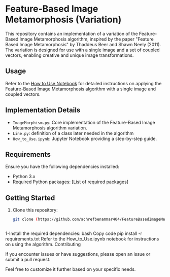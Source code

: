 # Feature-Based Image Metamorphosis (Variation)

This repository contains an implementation of a variation of the Feature-Based Image Metamorphosis algorithm, inspired by the paper "Feature Based Image Metamorphosis" by Thaddeus Beer and Shawn Neely (2011). The variation is designed for use with a single image and a set of coupled vectors, enabling creative and unique image transformations.

## Usage

Refer to the [How to Use Notebook](HowToUse.ipynb) for detailed instructions on applying the Feature-Based Image Metamorphosis algorithm with a single image and coupled vectors.

## Implementation Details

- `ImageMorphism.py`: Core implementation of the Feature-Based Image Metamorphosis algorithm variation.
- `Line.py`: definition of a class later needed in the algorithm
- `How_to_Use.ipynb`: Jupyter Notebook providing a step-by-step guide.

## Requirements

Ensure you have the following dependencies installed:

- Python 3.x
- Required Python packages: [List of required packages]

## Getting Started

1. Clone this repository:

   ```bash
   git clone (https://github.com/achrefbenammar404/FeatureBasedImageMetamorpohosis.git)


   
1-Install the required dependencies:
bash
Copy code
pip install -r requirements.txt
Refer to the How_to_Use.ipynb notebook for instructions on using the algorithm.
Contributing

If you encounter issues or have suggestions, please open an issue or submit a pull request.


Feel free to customize it further based on your specific needs.
